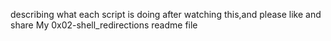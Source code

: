 describing what each script is doing after watching this,and please like and share 
My 0x02-shell_redirections readme file
